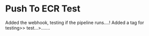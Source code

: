# Push To ECR Test
Added the webhook, testing if the pipeline runs....!
Added a tag for testing>>
test...>.......
